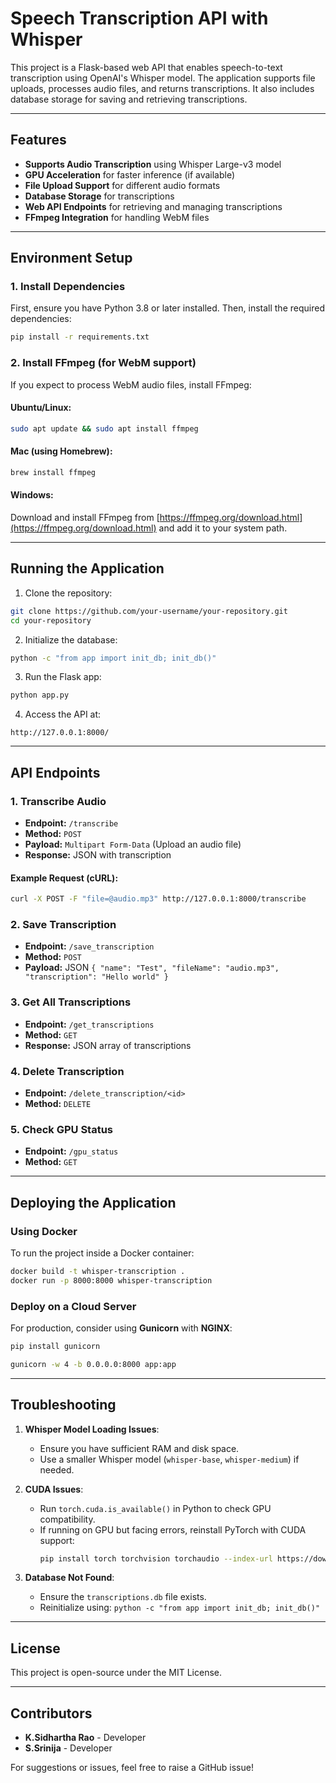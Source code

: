 # Speech Transcription API with Whisper

This project is a Flask-based web API that enables speech-to-text transcription using OpenAI's Whisper model. The application supports file uploads, processes audio files, and returns transcriptions. It also includes database storage for saving and retrieving transcriptions.

---

## Features
- **Supports Audio Transcription** using Whisper Large-v3 model
- **GPU Acceleration** for faster inference (if available)
- **File Upload Support** for different audio formats
- **Database Storage** for transcriptions
- **Web API Endpoints** for retrieving and managing transcriptions
- **FFmpeg Integration** for handling WebM files

---

## Environment Setup

### 1. Install Dependencies
First, ensure you have Python 3.8 or later installed. Then, install the required dependencies:
```bash
pip install -r requirements.txt
```

### 2. Install FFmpeg (for WebM support)
If you expect to process WebM audio files, install FFmpeg:

#### **Ubuntu/Linux**:
```bash
sudo apt update && sudo apt install ffmpeg
```

#### **Mac (using Homebrew)**:
```bash
brew install ffmpeg
```

#### **Windows**:
Download and install FFmpeg from [https://ffmpeg.org/download.html](https://ffmpeg.org/download.html) and add it to your system path.

---

## Running the Application

1. Clone the repository:
```bash
git clone https://github.com/your-username/your-repository.git
cd your-repository
```

2. Initialize the database:
```bash
python -c "from app import init_db; init_db()"
```

3. Run the Flask app:
```bash
python app.py
```

4. Access the API at:
```
http://127.0.0.1:8000/
```

---

## API Endpoints

### 1. **Transcribe Audio**
- **Endpoint:** `/transcribe`
- **Method:** `POST`
- **Payload:** `Multipart Form-Data` (Upload an audio file)
- **Response:** JSON with transcription

#### **Example Request (cURL)**:
```bash
curl -X POST -F "file=@audio.mp3" http://127.0.0.1:8000/transcribe
```

### 2. **Save Transcription**
- **Endpoint:** `/save_transcription`
- **Method:** `POST`
- **Payload:** JSON `{ "name": "Test", "fileName": "audio.mp3", "transcription": "Hello world" }`

### 3. **Get All Transcriptions**
- **Endpoint:** `/get_transcriptions`
- **Method:** `GET`
- **Response:** JSON array of transcriptions

### 4. **Delete Transcription**
- **Endpoint:** `/delete_transcription/<id>`
- **Method:** `DELETE`

### 5. **Check GPU Status**
- **Endpoint:** `/gpu_status`
- **Method:** `GET`

---

## Deploying the Application

### **Using Docker**
To run the project inside a Docker container:
```bash
docker build -t whisper-transcription .
docker run -p 8000:8000 whisper-transcription
```

### **Deploy on a Cloud Server**
For production, consider using **Gunicorn** with **NGINX**:
```bash
pip install gunicorn

gunicorn -w 4 -b 0.0.0.0:8000 app:app
```

---

## Troubleshooting

1. **Whisper Model Loading Issues**:
   - Ensure you have sufficient RAM and disk space.
   - Use a smaller Whisper model (`whisper-base`, `whisper-medium`) if needed.

2. **CUDA Issues**:
   - Run `torch.cuda.is_available()` in Python to check GPU compatibility.
   - If running on GPU but facing errors, reinstall PyTorch with CUDA support:  
     ```bash
     pip install torch torchvision torchaudio --index-url https://download.pytorch.org/whl/cu118
     ```

3. **Database Not Found**:
   - Ensure the `transcriptions.db` file exists.
   - Reinitialize using: `python -c "from app import init_db; init_db()"`

---

## License
This project is open-source under the MIT License.

---

## Contributors
- **K.Sidhartha Rao** - Developer
- **S.Srinija** - Developer

For suggestions or issues, feel free to raise a GitHub issue!

